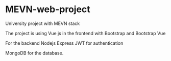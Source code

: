 # MEVN-web-project
University project with MEVN stack

The project is using Vue js in the frontend with Bootstrap and Bootstrap Vue

For the backend Nodejs Express JWT for authentication 

MongoDB for the database.
